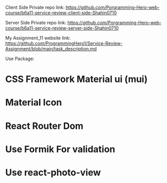 Client Side Private repo link:
https://github.com/Porgramming-Hero-web-course/b6a11-service-review-client-side-Shahin0710

Server Side Private repo link:
https://github.com/Porgramming-Hero-web-course/b6a11-service-review-server-side-Shahin0710

My Assignment_11 website link:
https://github.com/ProgrammingHero1/Service-Review-Assignment/blob/main/task_description.md

Use Package:

# CSS Framework Material ui (mui)

# Material Icon

# React Router Dom

# Use Formik For validation

# Use react-photo-view
